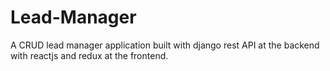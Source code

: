 # Lead-Manager
A CRUD lead manager application built with django rest API at the backend with reactjs and redux at the frontend.
